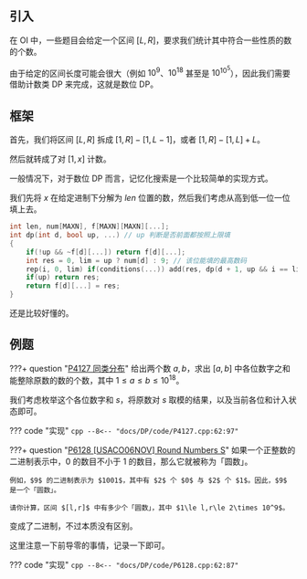 ## 引入

在 OI 中，一些题目会给定一个区间 $[L, R]$，要求我们统计其中符合一些性质的数的个数。

由于给定的区间长度可能会很大（例如 $10 ^ 9$、$10 ^ {18}$ 甚至是 $10 ^ {10 ^ 5}$），因此我们需要借助计数类 DP 来完成，这就是数位 DP。

## 框架

首先，我们将区间 $[L, R]$ 拆成 $[1, R] - [1, L - 1]$，或者 $[1, R] - [1, L] + {L}$。

然后就转成了对 $[1, x]$ 计数。

一般情况下，对于数位 DP 而言，记忆化搜索是一个比较简单的实现方式。

我们先将 $x$ 在给定进制下分解为 $len$ 位置的数，然后我们考虑从高到低一位一位填上去。

```cpp
int len, num[MAXN], f[MAXN][MAXN][...];
int dp(int d, bool up, ...) // up 判断是否前面都按照上限填
{
    if(!up && ~f[d][...]) return f[d][...];
    int res = 0, lim = up ? num[d] : 9; // 该位能填的最高数码
    rep(i, 0, lim) if(conditions(...)) add(res, dp(d + 1, up && i == lim, ...));
    if(up) return res;
    return f[d][...] = res;
}
```

还是比较好懂的。

## 例题

???+ question "[P4127 同类分布](https://www.luogu.com.cn/problem/P4127)"
    给出两个数 $a, b$，求出 $[a, b]$ 中各位数字之和能整除原数的数的个数，其中 $1 \leq a \leq b \leq 10^{18}$。

我们考虑枚举这个各位数字和 $s$，将原数对 $s$ 取模的结果，以及当前各位和计入状态即可。

??? code "实现"
    ```cpp
    --8<-- "docs/DP/code/P4127.cpp:62:97"
    ```

???+ question "[P6128 [USACO06NOV] Round Numbers S](https://www.luogu.com.cn/problem/P6128)"
    如果一个正整数的二进制表示中，$0$ 的数目不小于 $1$ 的数目，那么它就被称为「圆数」。

    例如，$9$ 的二进制表示为 $1001$，其中有 $2$ 个 $0$ 与 $2$ 个 $1$。因此，$9$ 是一个「圆数」。

    请你计算，区间 $[l,r]$ 中有多少个「圆数」，其中 $1\le l,r\le 2\times 10^9$。

变成了二进制，不过本质没有区别。

这里注意一下前导零的事情，记录一下即可。

??? code "实现"
    ```cpp
    --8<-- "docs/DP/code/P6128.cpp:62:87"
    ```